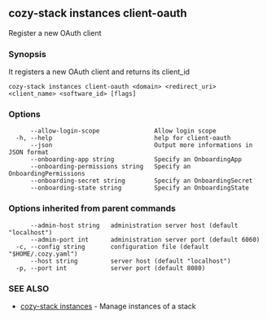 ## cozy-stack instances client-oauth

Register a new OAuth client

### Synopsis

It registers a new OAuth client and returns its client_id

```
cozy-stack instances client-oauth <domain> <redirect_uri> <client_name> <software_id> [flags]
```

### Options

```
      --allow-login-scope               Allow login scope
  -h, --help                            help for client-oauth
      --json                            Output more informations in JSON format
      --onboarding-app string           Specify an OnboardingApp
      --onboarding-permissions string   Specify an OnboardingPermissions
      --onboarding-secret string        Specify an OnboardingSecret
      --onboarding-state string         Specify an OnboardingState
```

### Options inherited from parent commands

```
      --admin-host string   administration server host (default "localhost")
      --admin-port int      administration server port (default 6060)
  -c, --config string       configuration file (default "$HOME/.cozy.yaml")
      --host string         server host (default "localhost")
  -p, --port int            server port (default 8080)
```

### SEE ALSO

* [cozy-stack instances](cozy-stack_instances.md)	 - Manage instances of a stack

